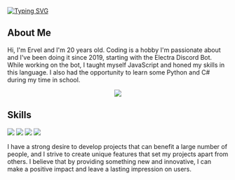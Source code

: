 [![Typing SVG](https://readme-typing-svg.demolab.com?font=Fira+Code&pause=1000&color=BLUE&width=435&lines=Hi%2C+I'm+Ervel;Back-end+Developer;Building+Projects)](https://git.io/typing-svg)

## About Me
Hi, I'm Ervel and I'm 20 years old. Coding is a hobby I'm passionate about and I've been doing it since 2019, starting with the Electra Discord Bot. While working on the bot, I taught myself JavaScript and honed my skills in this language. I also had the opportunity to learn some Python and C# during my time in school.

<div align="center">
    <a href="https://discord.com/users/503285107331825664">
  <img src="https://lanyard-profile-readme.vercel.app/api/503285107331825664"></a>
</div>

## Skills

<img src="https://img.shields.io/badge/javascript%20-%23323330.svg?&style=for-the-badge&logo=javascript&logoColor=%23F7DF1E"> <img src="https://img.shields.io/badge/python%20-%2343853D.svg?&style=for-the-badge&logo=python&logoColor=white"> <img src="https://img.shields.io/badge/-Nodejs-43853d?style=for-the-badge&logo=Node.js&logoColor=white"> <img src="https://img.shields.io/badge/-C sharp-43853d?style=for-the-badge&logo=C sharp&logoColor=white">

I have a strong desire to develop projects that can benefit a large number of people, and I strive to create unique features that set my projects apart from others. I believe that by providing something new and innovative, I can make a positive impact and leave a lasting impression on users.
